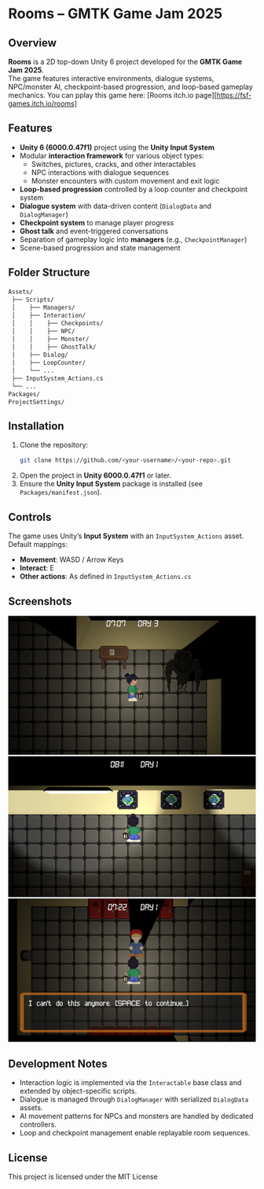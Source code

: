 # Rooms – GMTK Game Jam 2025

## Overview
**Rooms** is a 2D top-down Unity 6 project developed for the **GMTK Game Jam 2025**.  
The game features interactive environments, dialogue systems, NPC/monster AI, checkpoint-based progression, and loop-based gameplay mechanics.
You can pplay this game here: [Rooms itch.io page][https://fsf-games.itch.io/rooms]

## Features
- **Unity 6 (6000.0.47f1)** project using the **Unity Input System**  
- Modular **interaction framework** for various object types:
  - Switches, pictures, cracks, and other interactables
  - NPC interactions with dialogue sequences
  - Monster encounters with custom movement and exit logic
- **Loop-based progression** controlled by a loop counter and checkpoint system
- **Dialogue system** with data-driven content (`DialogData` and `DialogManager`)
- **Checkpoint system** to manage player progress
- **Ghost talk** and event-triggered conversations
- Separation of gameplay logic into **managers** (e.g., `CheckpointManager`)
- Scene-based progression and state management

## Folder Structure
```
Assets/
 ├── Scripts/
 │    ├── Managers/
 │    ├── Interaction/
 │    │    ├── Checkpoints/
 │    │    ├── NPC/
 │    │    ├── Monster/
 │    │    ├── GhostTalk/
 │    ├── Dialog/
 │    ├── LoopCounter/
 │    └── ...
 ├── InputSystem_Actions.cs
 └── ...
Packages/
ProjectSettings/
```

## Installation
1. Clone the repository:
   ```bash
   git clone https://github.com/<your-username>/<your-repo>.git
   ```
2. Open the project in **Unity 6000.0.47f1** or later.
3. Ensure the **Unity Input System** package is installed (see `Packages/manifest.json`).

## Controls
The game uses Unity’s **Input System** with an `InputSystem_Actions` asset. Default mappings:
- **Movement**: WASD / Arrow Keys
- **Interact**: E
- **Other actions**: As defined in `InputSystem_Actions.cs`

## Screenshots
![Screenshot 1](./Screenshots/Screenshot_1.png) 
![Screenshot 2](./Screenshots/Screenshot_4.png) 
![Screenshot 2](./Screenshots/Screenshot_6.png)

## Development Notes
- Interaction logic is implemented via the `Interactable` base class and extended by object-specific scripts.
- Dialogue is managed through `DialogManager` with serialized `DialogData` assets.
- AI movement patterns for NPCs and monsters are handled by dedicated controllers.
- Loop and checkpoint management enable replayable room sequences.

## License
This project is licensed under the MIT License
